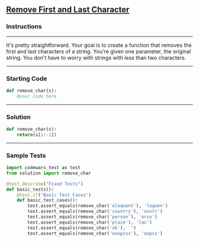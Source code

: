 ## [Remove First and Last Character](https://www.codewars.com/kata/56bc28ad5bdaeb48760009b0)

### Instructions

---

It's pretty straightforward. Your goal is to create a function that removes the first and last characters of a string. You're given one parameter, the original string. You don't have to worry with strings with less than two characters.

---

### Starting Code


```python
def remove_char(s):
    #your code here
```

---

### Solution


```python
def remove_char(s):
    return(s[1:-1])
```

---

### Sample Tests

```python
import codewars_test as test
from solution import remove_char

@test.describe("Fixed Tests")
def basic_tests():
    @test.it('Basic Test Cases')
    def basic_test_cases():
        test.assert_equals(remove_char('eloquent'), 'loquen')
        test.assert_equals(remove_char('country'), 'ountr')
        test.assert_equals(remove_char('person'), 'erso')
        test.assert_equals(remove_char('place'), 'lac')
        test.assert_equals(remove_char('ok'), '')
        test.assert_equals(remove_char('ooopsss'), 'oopss')
    
```

